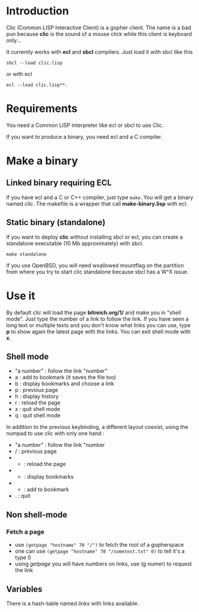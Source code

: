 # Introduction

Clic (Common LISP Interactive Client) is a gopher client. The name is
a bad pun because **clic** is the sound of a mouse click while this
client is keyboard only...

It currently works with **ecl** and **sbcl** compilers. Just load it
with sbcl like this

    sbcl --load clic.lisp

or with ecl

    ecl --load clic.lisp**.

# Requirements

You need a Common LISP interpreter like ecl or sbcl to use Clic.

If you want to produce a binary, you need ecl and a C compiler.

# Make a binary

## Linked binary requiring ECL

If you have ecl and a C or C++ compiler, just type `make`. You will
get a binary named *clic*. The makefile is a wrapper that call
**make-binary.lisp** with ecl.

## Static binary (standalone)

If you want to deploy **clic** without installing sbcl or ecl, you can
create a standalone executable (10 Mb approximately) with sbcl.

    make standalone

If you use OpenBSD, you will need wxallowed mountflag on the partition
from where you try to start clic standalone because sbcl has a W^X
issue.

# Use it

By default *clic* will load the page **bitreich.org/1/** and make you
in "shell mode". Just type the number of a link to follow the link. If
you have seen a long text or multiple texts and you don't know what
links you can use, type **p** to show again the latest page with the
links. You can exit shell mode with **x**.

## Shell mode

- "a number" : follow the link "number"
- a : add to bookmark (it saves the file too)
- b : display bookmarks and choose a link
- p : previous page
- h : display history
- r : reload the page
- x : quit shell mode
- q : quit shell mode

In addition to the previous keybinding, a different layout coexist,
using the numpad to use clic with only one hand :

- "a number" : follow the link "number
- / : previous page
- * : reload the page
- - : display bookmarks
- + : add to bookmark
- . : quit

## Non shell-mode ##

### Fetch a page

- use `(getpage "hostname" 70 "/")` to fetch the root of a gopherspace
- one can use `(getpage "hostname" 70 "/sometext.txt" 0)` to tell it's a type 0
- using *getpage* you will have numbers on links, use (g numer) to request the link

## Variables

There is a hash-table named *links* with links available.

